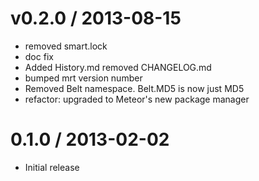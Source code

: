
v0.2.0 / 2013-08-15 
==================

 * removed smart.lock
 * doc fix
 * Added History.md removed CHANGELOG.md
 * bumped mrt version number
 * Removed Belt namespace. Belt.MD5 is now just MD5
 * refactor: upgraded to Meteor's new package manager

0.1.0 / 2013-02-02 
==================
 * Initial release
